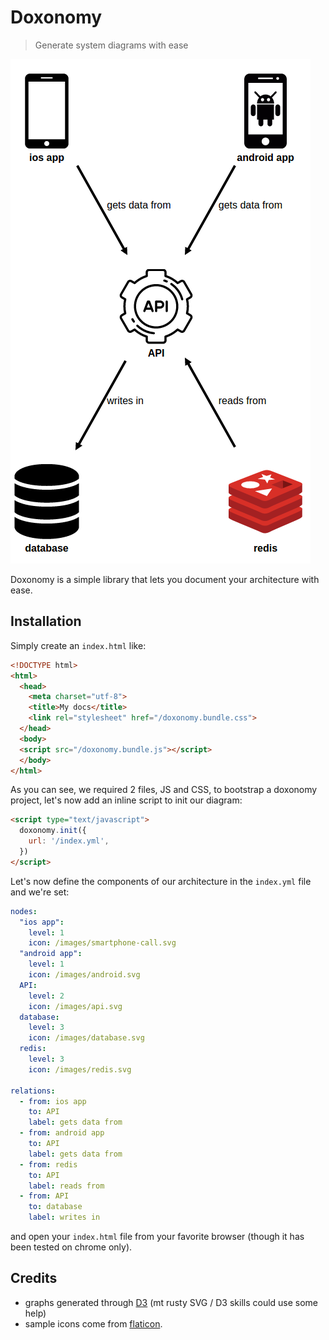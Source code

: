 # Doxonomy

> Generate system diagrams with ease

![sample](https://raw.githubusercontent.com/odino/doxonomy/master/sample.png)

Doxonomy is a simple library that lets you document
your architecture with ease.

## Installation

Simply create an `index.html` like:

``` html
<!DOCTYPE html>
<html>
  <head>
    <meta charset="utf-8">
    <title>My docs</title>
    <link rel="stylesheet" href="/doxonomy.bundle.css">
  </head>
  <body>
  <script src="/doxonomy.bundle.js"></script>
  </body>
</html>
```

As you can see, we required 2 files, JS and CSS, to bootstrap
a doxonomy project, let's now add an inline script to init our
diagram:

``` html
<script type="text/javascript">
  doxonomy.init({
    url: '/index.yml',
  })
</script>
```

Let's now define the components of our architecture
in the `index.yml` file and we're set:

``` yaml
nodes:
  "ios app":
    level: 1
    icon: /images/smartphone-call.svg
  "android app":
    level: 1
    icon: /images/android.svg
  API:
    level: 2
    icon: /images/api.svg
  database:
    level: 3
    icon: /images/database.svg
  redis:
    level: 3
    icon: /images/redis.svg

relations:
  - from: ios app
    to: API
    label: gets data from
  - from: android app
    to: API
    label: gets data from
  - from: redis
    to: API
    label: reads from
  - from: API
    to: database
    label: writes in
```

and open your `index.html` file from your favorite browser
(though it has been tested on chrome only).

## Credits

* graphs generated through [D3](https://github.com/d3/d3) (mt rusty SVG / D3 skills could use some help)
* sample icons come from [flaticon](http://www.flaticon.com/).
